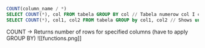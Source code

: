 ```sql
COUNT(column_name / *)
SELECT COUNT(*), col FROM tabela GROUP BY col // Tabela numerow col I col
SELECT COUNT(*), col1, col2 FROM tabela GROUP by col1, col2 // Shows unique amount of col1, col2
```

COUNT -> Returns number of rows for specified columns (have to apply GROUP BY)
![[functions.png]]
